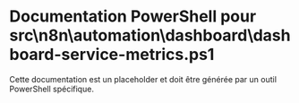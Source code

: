 # Documentation PowerShell pour src\n8n\automation\dashboard\dashboard-service-metrics.ps1

Cette documentation est un placeholder et doit être générée par un outil PowerShell spécifique.
